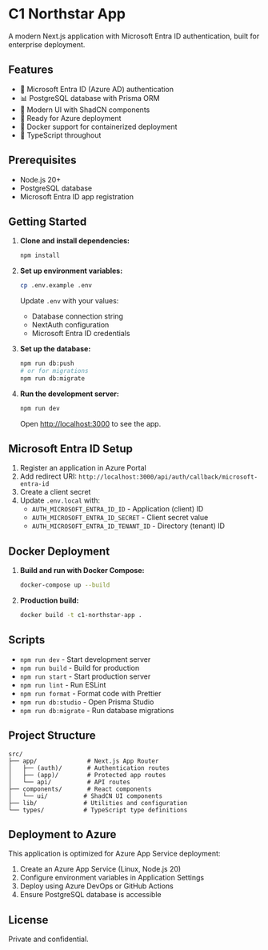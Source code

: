# C1 Northstar App

A modern Next.js application with Microsoft Entra ID authentication, built for enterprise deployment.

## Features

- 🔐 Microsoft Entra ID (Azure AD) authentication
- 📊 PostgreSQL database with Prisma ORM
- 🎨 Modern UI with ShadCN components
- 🚀 Ready for Azure deployment
- 🐳 Docker support for containerized deployment
- 📝 TypeScript throughout

## Prerequisites

- Node.js 20+
- PostgreSQL database
- Microsoft Entra ID app registration

## Getting Started

1. **Clone and install dependencies:**

   ```bash
   npm install
   ```

2. **Set up environment variables:**

   ```bash
   cp .env.example .env
   ```

   Update `.env` with your values:
   - Database connection string
   - NextAuth configuration
   - Microsoft Entra ID credentials

3. **Set up the database:**

   ```bash
   npm run db:push
   # or for migrations
   npm run db:migrate
   ```

4. **Run the development server:**

   ```bash
   npm run dev
   ```

   Open [http://localhost:3000](http://localhost:3000) to see the app.

## Microsoft Entra ID Setup

1. Register an application in Azure Portal
2. Add redirect URI: `http://localhost:3000/api/auth/callback/microsoft-entra-id`
3. Create a client secret
4. Update `.env.local` with:
   - `AUTH_MICROSOFT_ENTRA_ID_ID` - Application (client) ID
   - `AUTH_MICROSOFT_ENTRA_ID_SECRET` - Client secret value
   - `AUTH_MICROSOFT_ENTRA_ID_TENANT_ID` - Directory (tenant) ID

## Docker Deployment

1. **Build and run with Docker Compose:**

   ```bash
   docker-compose up --build
   ```

2. **Production build:**
   ```bash
   docker build -t c1-northstar-app .
   ```

## Scripts

- `npm run dev` - Start development server
- `npm run build` - Build for production
- `npm run start` - Start production server
- `npm run lint` - Run ESLint
- `npm run format` - Format code with Prettier
- `npm run db:studio` - Open Prisma Studio
- `npm run db:migrate` - Run database migrations

## Project Structure

```
src/
├── app/              # Next.js App Router
│   ├── (auth)/       # Authentication routes
│   ├── (app)/        # Protected app routes
│   └── api/          # API routes
├── components/       # React components
│   └── ui/          # ShadCN UI components
├── lib/             # Utilities and configuration
└── types/           # TypeScript type definitions
```

## Deployment to Azure

This application is optimized for Azure App Service deployment:

1. Create an Azure App Service (Linux, Node.js 20)
2. Configure environment variables in Application Settings
3. Deploy using Azure DevOps or GitHub Actions
4. Ensure PostgreSQL database is accessible

## License

Private and confidential.
